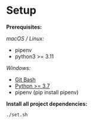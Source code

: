 # Setup

**Prerequisites:**

*macOS / Linux:*

- pipenv
- python3 >= 3.11

*Windows:*

- [Git Bash](https://gitforwindows.org/)
- [Python >= 3.7](https://www.python.org/downloads/windows/)
- pipenv (pip install pipenv)

**Install all project dependencies:**

```bash
./set.sh
```
